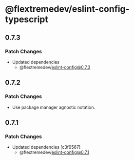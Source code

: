 # @flextremedev/eslint-config-typescript

## 0.7.3

### Patch Changes

- Updated dependencies
  - @flextremedev/eslint-config@0.7.3

## 0.7.2

### Patch Changes

- Use package manager agnostic notation.

## 0.7.1

### Patch Changes

- Updated dependencies [c3f9567]
  - @flextremedev/eslint-config@0.7.1
